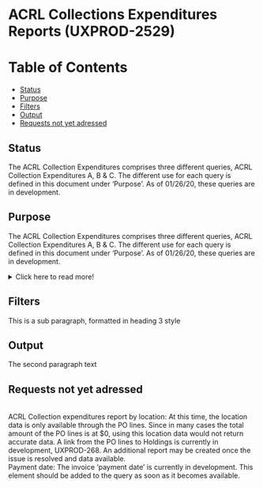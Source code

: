 # ACRL Collections Expenditures Reports  (UXPROD-2529)

Table of Contents
=================

  * [Status](#status)
  * [Purpose](#purpose)
  * [Filters](#filters)
  * [Output](#output)
  * [Requests not yet adressed](#requests)


## Status <a name="status"></a>
The ACRL Collection Expenditures comprises three different queries, ACRL Collection Expenditures A, B & C. The different use for each query is defined in this document under ‘Purpose’. As of 01/26/20, these queries are in development. 

## Purpose <a name="purpose"></a>
The ACRL Collection Expenditures comprises three different queries, ACRL Collection Expenditures A, B & C. The different use for each query is defined in this document under ‘Purpose’. As of 01/26/20, these queries are in development.   

<details>
  <summary markdown="span">Click here to read more!</summary>  
  <br>
  
 <p> 
<ins>ACRL Collection Expenditures A:</ins>

<p>
This query provides a total amount of material expenditures, broken down by invoice lines and including any adjustment made at the invoice level. The overall total will be calculated by adding all invoice lines together by downloading your results into an Excel sheet or by using any other reporting tools like Tableau. Please note that the addition of the invoice adjustment is manually calculated, starting with calculating the percentage of each invoice line based on the total of the invoice lines (per invoice), and then added to each invoice line accordingly. For example, if an invoice adjustment is for shipping, the cost will be distributed to each invoice lines according to the percentage calculated. Therefore, the total amount of expenditures will include the cost of shipping. If your institution is recording shipping separately and do not want to add this cost (if entered as an invoice adjustment) to the total amount of material expenditures, then the option would be to use the ACRL Collection Expenditures B and add any invoice adjustments to it as needed. The total of adjustments made at the invoice level will be provided by running the ACRL Collection Expenditures C. 
<br>
<p>
<ins>ACRL Collection Expenditures B:</ins>
This query provides a total amount of material expenditures, broken down by invoice lines. The overall total will be calculated by adding all invoice lines together. This can be achieved by downloading your results into an Excel sheet or by using any other reporting tools like Tableau. Please note that it does not include any adjustment made at the invoice level. If one want to get the total of invoice lines plus the total of invoice adjustment that are ‘Not Prorated’ and ‘In Addition To’ separately, then the ARCL Collection Expenditures B and C queries should be run jointly. 
<br>
<p>
 <ins>ACRL Collection Expenditures C:</ins>
This query will return only the adjustments added at the invoice level when ‘Not Prorated’ and ‘In addition To’ are selected. The overall total will be calculated by adding all invoice adjustments total amount together. This can be achieved by downloading your results into an Excel sheet or by using any other reporting tools like Tableau. For example, if your institution is using the invoice adjustment to record tax and or shipping cost and you don’t want to add this cost to your POs recorded at the invoice lines level, then the ARCL Collection Expenditures C will give you the total amount spent for these invoice adjustments. The ACRL Collection Expenditure B can be used in conjunction with the ACRL Collection Expenditures C to provide the total amount of material spent but keeping the invoice adjustments separate from the invoice lines total, meaning not added to the overall PO cost.
Finally, note that in the ACRL survey, “Operation and Maintenance Expenses” section, “Preservation Services” measure includes costs for binding, which some institutions consider materials expenditures. If one want to record Binding in Preservation Cost and this element was recorded in a specific fund and paid through the FOLIO inventory, a separate query will need to be run to get the total amount of binding cost and subtract it from the ACRL Collection Expenditures total amount.
At this time, we are assuming that “Operations and Maintenance Expenses” are not recorded as a material expense in Folio along with salary and wages.
The annual ACRL Academic Library Trends and Statistics survey asks members to report their total materials expenditures broken into one-time, ongoing, and all other materials/services expenditures.  It also asks, if possible, that members break out: e-book expenditures from within one-time expenditures; and e-book and e-journal expenditures from within ongoing expenditures.
The current (FY20) ACRL survey requests are described briefly below, and fully at  https://acrl.countingopinions.com/  
<br>
<br>
 <h4>Additional information from 2020 survey:</h4>
 
| Material/Services expenses  |  |
| ------------- | ------------- |
| One-time purchase of books, serial backfiles, and other materials  | Include: onetime purchases of books, serials, and all other materials (electronic or 			physical, including locally held e-resources), purchased on a one-time basis.<br>Exclude: expenses for computer software used to support library operations or to link to 	external networks and anything purchased on a subscription basis.
| E-books (20a)<br> (if available)  | Include:  Include expenditures for any e-books purchased on a one-time basis, e-	books 		purchases triggered through a PDA or DDA program. <br>Exclude: Ongoing subscriptions to e-book packages and deposit account as expenditures 	until the library receives access to an e-book   |
| Ongoing commitments to subscriptions:  | Include: Expenses for ongoing commitments for all formats, including serials and any 	other items committed to annually, including annual electronic platform or access 	fees. Expenditures for standing orders if possible  |
| E-books (21a)<br> (if available):  | Include: ongoing subscriptions to ebook packages; include annual fees for e-book 	platforms  |
| E-journals 21b <br> (if available):  | Include: expenses for e-journals purchased in an ongoing basis   | 
| All other material/services cost  | ACRL is not fully prescriptive about what should be included in the category “all other 	materials/services expenditures”; for the most part, it only indicates what these 	expenditures “may” include.  This is possibly because members may not easily break out 	these costs.  It may also be because some institutions do not consider the expenditures 	ACRL recommends materials expenditures, but other operating expenditures, and, 	following local procedures, institutions may need or want to include them as other 	operating expenditures.  ACRL suggests that “all other materials/services” might 	include, e.g.: document delivery/interlibrary loan services; pay-per-view journal articles 	transactions; fees expended for short-term loans as part of a DDA or PDA 	program.  On 	the other hand, ACRL does specifically indicate that it considers expenditures for 	bibliographic management systems (e.g., EndNote, RefWorks) materials expenditures.  	See the ACRL documentation for more info.  Each institution will need to 	decide what is 	correct for them.  It is suggested data notes are provided if local practices differ. 	Services cost may include MARC records, OCLC and HathiTrust.

Note that the ACRL survey is aligned with the NCES Academic Library survey, so these measures can also be used for that survey.
<p>
ACRL requests that expenditures be reported for the most recent 12-month period that corresponds to the institution's fiscal year. All expenses should be reported in whole dollars in the most appropriate category to provide an unduplicated count of expenses. 
 <p>
 <h4>Relevant LDP/FOLIO documentation:</h4> 
 
 * API reference documentation for all modules located at:  https://dev.folio.org/reference/api/
 * Schema Spy has visual representation of tables at https://glintcore.net:8443/ldp/schemaspy/public/relationships.html
 * FOLIO raml parser: https://docs.google.com/spreadsheets/d/1m_Cq_GmZX37gJPEjVWt9eOLXskUjSLUb-8KapWj0SIw/edit#gid=24879874
 * Inventory Beta - Metadata Elements (being kept up to date by Charlotte): https://docs.google.com/spreadsheets/d/1RCZyXUA5rK47wZqfFPbiRM0xnw8WnMCcmlttT7B3VlI/edit#gid=952741439
 * LDP table relationships: https://glintcore.net:8443/ldp/schemaspy/public/relationships.html
 <p>
 The most current U.S. Association of College & Research Libraries (ACRL) survey documentation is available here: https://acrl.countingopinions.com/  Earlier documentation is available here: https://acrl.countingopinions.com/index.php?page_id=5
 p
 <h4>Future: Custom fileds</h4> 
 <p>
 There is JIRA issue created to be able to add custom fields to Purchase Orders and Purchase Order Lines. This could be useful for ACRL reporting in the future.
https://issues.folio.org/plugins/servlet/mobile#issue/UXPROD-2865

  </details>


## Filters <a name="filters"></a>
This is a sub paragraph, formatted in heading 3 style

## Output <a name="output"></a>
The second paragraph text

## Requests not yet adressed <a name="requests"></a>
<br>
ACRL Collection expenditures report by location:
At this time, the location data is only available through the PO lines. Since in many cases the total amount of the PO lines is at $0, using this location data would not return accurate data. A link from the PO lines to Holdings is currently in development, UXPROD-268. An additional report may be created once the issue is resolved and data available.
<br>
Payment date:
The invoice ‘payment date’ is currently in development. This element should be added to the query as soon as it becomes available.

